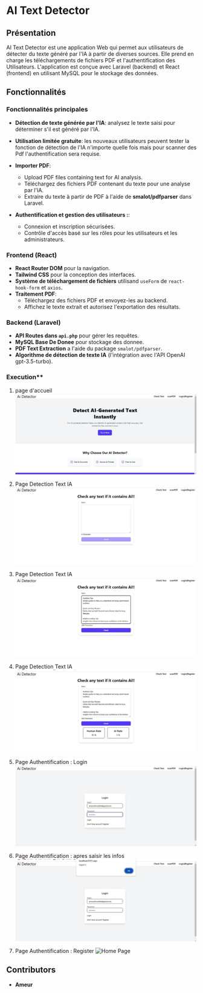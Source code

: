# AI Text Detector

## Présentation

AI Text Detector est une application Web qui permet aux utilisateurs de détecter du texte généré par l'IA à partir de diverses sources. Elle prend en charge les téléchargements de fichiers PDF et l'authentification des Utilisateurs. L'application est conçue avec Laravel (backend) et React (frontend) en utilisant MySQL pour le stockage des données.

## Fonctionnalités

### **Fonctionnalités principales**
- **Détection de texte générée par l'IA**: analysez le texte saisi pour déterminer s'il est généré par l'IA.
- **Utilisation limitée gratuite**: les nouveaux utilisateurs peuvent tester la fonction de détection de l'IA n'importe quelle fois mais pour scanner des Pdf l'authentification sera requise.
- **Importer PDF**:
  - Upload PDF files containing text for AI analysis.
  - Téléchargez des fichiers PDF contenant du texte pour une analyse par l'IA.
  - Extraire du texte à partir de PDF à l'aide de **smalot/pdfparser** dans Laravel.

- **Authentification et gestion des utilisateurs :**:

  - Connexion et inscription sécurisées.
  - Contrôle d'accès basé sur les rôles pour les utilisateurs et les administrateurs.

### **Frontend (React)** 
- **React Router DOM** pour la navigation.
- **Tailwind CSS** pour la conception des interfaces.
- **Système de téléchargement de fichiers** utilisand `useForm` de `react-hook-form` et `axios`.
- **Traitement PDF**:
  - Téléchargez des fichiers PDF et envoyez-les au backend.
  - Affichez le texte extrait et autorisez l'exportation des résultats.

### **Backend (Laravel)**
- **API Routes dans `api.php`** pour gérer les requêtes.
- **MySQL Base De Donee** pour stockage des donnee.
- **PDF Text Extraction** a l'aide du package `smalot/pdfparser`.
- **Algorithme de détection de texte IA** (l'intégration avec l'API OpenAI gpt-3.5-turbo).



### Execution**

1. page d'accueil
![Home Page](./screens/home.jpg)

2. Page Detection Text IA
![Home Page](./screens/check-1.jpg)

3. Page Detection Text IA
![Home Page](./screens/check-2.jpg)

4. Page Detection Text IA
![Home Page](./screens/check-3.jpg)

4. Page Authentification : Login
![Home Page](./screens/login-1.jpg)

4. Page Authentification : apres saisir les infos
![Home Page](./screens/login-2.jpg)

4. Page Authentification : Register
![Home Page](./screens/login-3.jpg)

## Contributors
- **Ameur**
